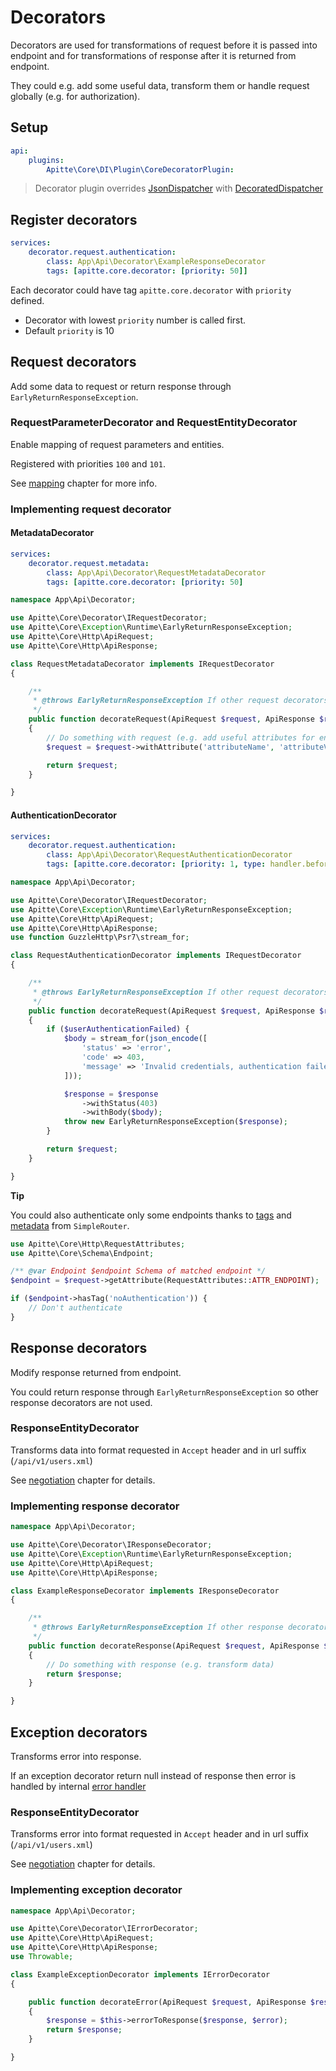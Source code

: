 # Decorators

Decorators are used for transformations of request before it is passed into endpoint and
for transformations of response after it is returned from endpoint.

They could e.g. add some useful data, transform them or handle request globally (e.g. for authorization).

## Setup

```yaml
api:
    plugins:
        Apitte\Core\DI\Plugin\CoreDecoratorPlugin:
```

> Decorator plugin overrides [JsonDispatcher](dispatcher.md#jsondispatcher) with [DecoratedDispatcher](dispatcher.md#decorateddispatcher)

## Register decorators

```yaml
services:
    decorator.request.authentication:
        class: App\Api\Decorator\ExampleResponseDecorator
        tags: [apitte.core.decorator: [priority: 50]]
```

Each decorator could have tag `apitte.core.decorator` with `priority` defined.

- Decorator with lowest `priority` number is called first.
- Default `priority` is 10

## Request decorators

Add some data to request or return response through `EarlyReturnResponseException`.

### RequestParameterDecorator and RequestEntityDecorator

Enable mapping of request parameters and entities.

Registered with priorities `100` and `101`.

See [mapping](mapping.md) chapter for more info.

### Implementing request decorator

#### MetadataDecorator

```yaml
services:
    decorator.request.metadata:
        class: App\Api\Decorator\RequestMetadataDecorator
        tags: [apitte.core.decorator: [priority: 50]
```


```php
namespace App\Api\Decorator;

use Apitte\Core\Decorator\IRequestDecorator;
use Apitte\Core\Exception\Runtime\EarlyReturnResponseException;
use Apitte\Core\Http\ApiRequest;
use Apitte\Core\Http\ApiResponse;

class RequestMetadataDecorator implements IRequestDecorator
{

    /**
     * @throws EarlyReturnResponseException If other request decorators and also deeper layers (endpoint) should be skipped
     */
    public function decorateRequest(ApiRequest $request, ApiResponse $response): ApiRequest
    {
        // Do something with request (e.g. add useful attributes for endpoint)
        $request = $request->withAttribute('attributeName', 'attributeValue');

        return $request;
    }

}
```

#### AuthenticationDecorator

```yaml
services:
    decorator.request.authentication:
        class: App\Api\Decorator\RequestAuthenticationDecorator
        tags: [apitte.core.decorator: [priority: 1, type: handler.before]]
```

```php
namespace App\Api\Decorator;

use Apitte\Core\Decorator\IRequestDecorator;
use Apitte\Core\Exception\Runtime\EarlyReturnResponseException;
use Apitte\Core\Http\ApiRequest;
use Apitte\Core\Http\ApiResponse;
use function GuzzleHttp\Psr7\stream_for;

class RequestAuthenticationDecorator implements IRequestDecorator
{

    /**
     * @throws EarlyReturnResponseException If other request decorators and also deeper layers (endpoint) should be skipped
     */
    public function decorateRequest(ApiRequest $request, ApiResponse $response): ApiRequest
    {
        if ($userAuthenticationFailed) {
            $body = stream_for(json_encode([
                'status' => 'error',
                'code' => 403,
                'message' => 'Invalid credentials, authentication failed.'
            ]));

            $response = $response
                ->withStatus(403)
                ->withBody($body);
            throw new EarlyReturnResponseException($response);
        }

        return $request;
    }

}
```

**Tip**

You could also authenticate only some endpoints thanks to [tags](endpoints.md#list-of-annotations) and [metadata](router.md#request-attributes) from `SimpleRouter`.

```php
use Apitte\Core\Http\RequestAttributes;
use Apitte\Core\Schema\Endpoint;

/** @var Endpoint $endpoint Schema of matched endpoint */
$endpoint = $request->getAttribute(RequestAttributes::ATTR_ENDPOINT);

if ($endpoint->hasTag('noAuthentication')) {
    // Don't authenticate
}
```

## Response decorators

Modify response returned from endpoint.

You could return response through `EarlyReturnResponseException` so other response decorators are not used.

### ResponseEntityDecorator

Transforms data into format requested in `Accept` header and in url suffix (`/api/v1/users.xml`)

See [negotiation](negotiation.md) chapter for details.

### Implementing response decorator

```php
namespace App\Api\Decorator;

use Apitte\Core\Decorator\IResponseDecorator;
use Apitte\Core\Exception\Runtime\EarlyReturnResponseException;
use Apitte\Core\Http\ApiRequest;
use Apitte\Core\Http\ApiResponse;

class ExampleResponseDecorator implements IResponseDecorator
{

    /**
     * @throws EarlyReturnResponseException If other response decorators should be skipped
     */
    public function decorateResponse(ApiRequest $request, ApiResponse $response): ApiResponse
    {
        // Do something with response (e.g. transform data)
        return $response;
    }

}
```

## Exception decorators

Transforms error into response.

If an exception decorator return null instead of response then error is handled by internal [error handler](errors.md#error-handler)

### ResponseEntityDecorator

Transforms error into format requested in `Accept` header and in url suffix (`/api/v1/users.xml`)

See [negotiation](negotiation.md) chapter for details.

### Implementing exception decorator

```php
namespace App\Api\Decorator;

use Apitte\Core\Decorator\IErrorDecorator;
use Apitte\Core\Http\ApiRequest;
use Apitte\Core\Http\ApiResponse;
use Throwable;

class ExampleExceptionDecorator implements IErrorDecorator
{

    public function decorateError(ApiRequest $request, ApiResponse $response, Throwable $error): ApiResponse
    {
        $response = $this->errorToResponse($response, $error);
        return $response;
    }

}

```
